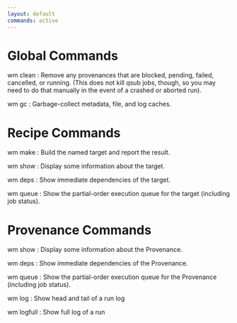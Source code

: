 ```yaml
---
layout: default
commands: active
---
```


Global Commands
===============

wm clean
: Remove any provenances that are blocked, pending, failed, cancelled, or running.  (This does not kill qsub jobs, though, so you may need to do that manually in the event of a crashed or aborted run).

wm gc
: Garbage-collect metadata, file, and log caches.


Recipe Commands
===============

wm make
: Build the named target and report the result.

wm show <target>
: Display some information about the target.

wm deps <target>
: Show immediate dependencies of the target.

wm queue <target>
: Show the partial-order execution queue for the target (including job status).


Provenance Commands
===================

wm show <provenance ID>
: Display some information about the Provenance.

wm deps <provenance ID>
: Show immediate dependencies of the Provenance.

wm queue <provenance ID>
: Show the partial-order execution queue for the Provenance (including job status).

wm log <provenance ID>
: Show head and tail of a run log

wm logfull <provenance ID>
: Show full log of a run